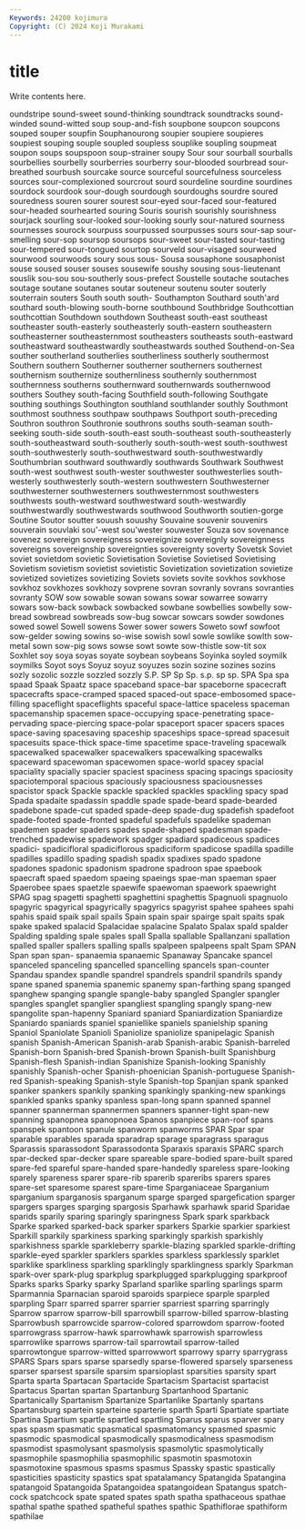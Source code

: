 ```yaml
---
Keywords: 24200 kojimura
Copyright: (C) 2024 Koji Murakami
---
```


# title

Write contents here.



oundstripe sound-sweet sound-thinking soundtrack soundtracks sound-winded sound-witted soup soup-and-fish soupbone
soupcon soupcons souped souper soupfin Souphanourong soupier soupiere soupieres soupiest
souping souple soupled soupless souplike soupling soupmeat soupon soups soupspoon
soup-strainer soupy Sour sour sourball sourballs sourbellies sourbelly sourberries sourberry
sour-blooded sourbread sour-breathed sourbush sourcake source sourceful sourcefulness sourceless sources
sour-complexioned sourcrout sourd sourdeline sourdine sourdines sourdock sourdook sour-dough sourdough
sourdoughs sourdre soured souredness souren sourer sourest sour-eyed sour-faced sour-featured
sour-headed sourhearted souring Souris sourish sourishly sourishness sourjack sourling sour-looked
sour-looking sourly sour-natured sourness sournesses sourock sourpuss sourpussed sourpusses sours
sour-sap sour-smelling sour-sop soursop soursops sour-sweet sour-tasted sour-tasting sour-tempered sour-tongued
sourtop sourveld sour-visaged sourweed sourwood sourwoods soury sous sous- Sousa
sousaphone sousaphonist souse soused souser souses sousewife soushy sousing sous-lieutenant
souslik sou-sou sou-southerly sous-prefect Soustelle soutache soutaches soutage soutane soutanes
soutar souteneur soutenu souter souterly souterrain souters South south south-
Southampton Southard south'ard southard south-blowing south-borne southbound Southbridge Southcottian southcottian
Southdown southdown Southeast south-east southeast southeaster south-easterly southeasterly south-eastern southeastern
southeasterner southeasternmost southeasters southeasts south-eastward southeastward southeastwardly southeastwards southed Southend-on-Sea
souther southerland southerlies southerliness southerly southermost Southern southern Southerner southerner
southerners southernest southernism southernize southernliness southernly southernmost southernness southerns southernward
southernwards southernwood southers Southey south-facing Southfield south-following Southgate southing southings
Southington southland southlander southly Southmont southmost southness southpaw southpaws Southport
south-preceding Southron southron Southronie southrons souths south-seaman south-seeking south-side south-south-east
south-southeast south-southeasterly south-southeastward south-southerly south-south-west south-southwest south-southwesterly south-southwestward south-southwestwardly Southumbrian
southward southwardly southwards Southwark Southwest south-west southwest south-wester southwester southwesterlies
south-westerly southwesterly south-western southwestern Southwesterner southwesterner southwesterners southwesternmost southwesters southwests
south-westward southwestward south-westwardly southwestwardly southwestwards southwood Southworth soutien-gorge Soutine Soutor
soutter souush souushy Souvaine souvenir souvenirs souverain souvlaki sou'-west sou'wester
souwester Souza sov sovenance sovenez sovereign sovereigness sovereignize sovereignly sovereignness
sovereigns sovereignship sovereignties sovereignty soverty Sovetsk Soviet soviet sovietdom sovietic
Sovietisation Sovietise Sovietised Sovietising Sovietism sovietism sovietist sovietistic Sovietization sovietization
sovietize sovietized sovietizes sovietizing Soviets soviets sovite sovkhos sovkhose sovkhoz
sovkhozes sovkhozy sovprene sovran sovranly sovrans sovranties sovranty SOW sow
sowable sowan sowans sowar sowarree sowarry sowars sow-back sowback sowbacked
sowbane sowbellies sowbelly sow-bread sowbread sowbreads sow-bug sowcar sowcars sowder
sowdones sowed sowel Sowell sowens Sower sower sowers Soweto sowf
sowfoot sow-gelder sowing sowins so-wise sowish sowl sowle sowlike sowlth
sow-metal sown sow-pig sows sowse sowt sowte sow-thistle sow-tit sox
Soxhlet soy soya soyas soyate soybean soybeans Soyinka soyled soymilk
soymilks Soyot soys Soyuz soyuz soyuzes sozin sozine sozines sozins
sozly sozolic sozzle sozzled sozzly S.P. SP Sp Sp. s.p.
sp sp. SPA Spa spa spaad Spaak Spaatz space spaceband
space-bar spaceborne spacecraft spacecrafts space-cramped spaced spaced-out space-embosomed space-filling spaceflight
spaceflights spaceful space-lattice spaceless spaceman spacemanship spacemen space-occupying space-penetrating space-pervading
space-piercing space-polar spaceport spacer spacers spaces space-saving spacesaving spaceship spaceships
space-spread spacesuit spacesuits space-thick space-time spacetime space-traveling spacewalk spacewalked spacewalker
spacewalkers spacewalking spacewalks spaceward spacewoman spacewomen space-world spacey spacial spaciality
spacially spacier spaciest spaciness spacing spacings spaciosity spaciotemporal spacious spaciously
spaciousness spaciousnesses spacistor spack Spackle spackle spackled spackles spackling spacy
spad Spada spadaite spadassin spaddle spade spade-beard spade-bearded spadebone spade-cut
spaded spade-deep spade-dug spadefish spadefoot spade-footed spade-fronted spadeful spadefuls spadelike
spademan spademen spader spaders spades spade-shaped spadesman spade-trenched spadewise spadework
spadger spadiard spadiceous spadices spadici- spadicifloral spadiciflorous spadiciform spadicose spadilla
spadille spadilles spadillo spading spadish spadix spadixes spado spadone spadones
spadonic spadonism spadrone spadroon spae spaebook spaecraft spaed spaedom spaeing
spaeings spae-man spaeman spaer Spaerobee spaes spaetzle spaewife spaewoman spaework
spaewright SPAG spag spagetti spaghetti spaghettini spaghettis Spagnuoli spagnuolo spagyric
spagyrical spagyrically spagyrics spagyrist spahee spahees spahi spahis spaid spaik
spail spails Spain spain spair spairge spait spaits spak spake
spaked spalacid Spalacidae spalacine Spalato Spalax spald spalder Spalding spalding
spale spales spall Spalla spallable Spallanzani spallation spalled spaller spallers
spalling spalls spalpeen spalpeens spalt Spam SPAN Span span span-
spanaemia spanaemic Spanaway Spancake spancel spanceled spanceling spancelled spancelling spancels
span-counter Spandau spandex spandle spandrel spandrels spandril spandrils spandy spane
spaned spanemia spanemic spanemy span-farthing spang spanged spanghew spanging spangle
spangle-baby spangled Spangler spangler spangles spanglet spanglier spangliest spangling spangly
spang-new spangolite span-hapenny Spaniard spaniard Spaniardization Spaniardize Spaniardo spaniards spaniel
spaniellike spaniels spanielship spaning Spaniol Spaniolate Spanioli Spaniolize spaniolize spanipelagic
Spanish spanish Spanish-American Spanish-arab Spanish-arabic Spanish-barreled Spanish-born Spanish-bred Spanish-brown Spanish-built
Spanishburg Spanish-flesh Spanish-indian Spanishize Spanish-looking Spanishly spanishly Spanish-ocher Spanish-phoenician Spanish-portuguese
Spanish-red Spanish-speaking Spanish-style Spanish-top Spanjian spank spanked spanker spankers spankily
spanking spankingly spanking-new spankings spankled spanks spanky spanless span-long spann
spanned spannel spanner spannerman spannermen spanners spanner-tight span-new spanning spanopnea
spanopnoea Spanos spanpiece span-roof spans spanspek spantoon spanule spanworm spanworms
SPAR Spar spar sparable sparables sparada sparadrap sparage sparagrass sparagus
Sparassis sparassodont Sparassodonta Sparaxis sparaxis SPARC sparch spar-decked spar-decker spare
spareable spare-bodied spare-built spared spare-fed spareful spare-handed spare-handedly spareless spare-looking
sparely spareness sparer spare-rib sparerib spareribs sparers spares spare-set sparesome
sparest spare-time Sparganiaceae Sparganium sparganium sparganosis sparganum sparge sparged spargefication
sparger spargers sparges sparging spargosis Sparhawk sparhawk sparid Sparidae sparids
sparily sparing sparingly sparingness Spark spark sparkback Sparke sparked sparked-back
sparker sparkers Sparkie sparkier sparkiest Sparkill sparkily sparkiness sparking sparkingly
sparkish sparkishly sparkishness sparkle sparkleberry sparkle-blazing sparkled sparkle-drifting sparkle-eyed sparkler
sparklers sparkles sparkless sparklessly sparklet sparklike sparkliness sparkling sparklingly sparklingness
sparkly Sparkman spark-over spark-plug sparkplug sparkplugged sparkplugging sparkproof Sparks sparks
Sparky sparky Sparland sparlike sparling sparlings sparm Sparmannia Sparnacian sparoid
sparoids sparpiece sparple sparpled sparpling Sparr sparred sparrer sparrier sparriest
sparring sparringly Sparrow sparrow sparrow-bill sparrowbill sparrow-billed sparrow-blasting Sparrowbush sparrowcide
sparrow-colored sparrowdom sparrow-footed sparrowgrass sparrow-hawk sparrowhawk sparrowish sparrowless sparrowlike sparrows
sparrow-tail sparrowtail sparrow-tailed sparrowtongue sparrow-witted sparrowwort sparrowy sparry sparrygrass SPARS
Spars spars sparse sparsedly sparse-flowered sparsely sparseness sparser sparsest sparsile
sparsim sparsioplast sparsities sparsity spart Sparta sparta Spartacan Spartacide Spartacism
Spartacist spartacist Spartacus Spartan spartan Spartanburg Spartanhood Spartanic Spartanically Spartanism
Spartanize Spartanlike Spartanly spartans Spartansburg spartein sparteine sparterie sparth Sparti
Spartiate spartiate Spartina Spartium spartle spartled spartling Sparus sparus sparver
spary spas spasm spasmatic spasmatical spasmatomancy spasmed spasmic spasmodic spasmodical
spasmodically spasmodicalness spasmodism spasmodist spasmolysant spasmolysis spasmolytic spasmolytically spasmophile spasmophilia
spasmophilic spasmotin spasmotoxin spasmotoxine spasmous spasms spasmus Spassky spastic spastically
spasticities spasticity spastics spat spatalamancy Spatangida Spatangina spatangoid Spatangoida Spatangoidea
spatangoidean Spatangus spatch-cock spatchcock spate spated spates spath spatha spathaceous
spathae spathal spathe spathed spatheful spathes spathic Spathiflorae spathiform spathilae
